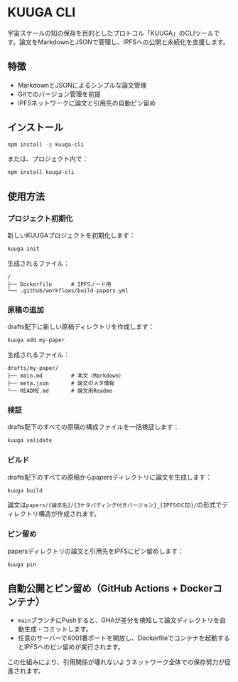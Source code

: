 # KUUGA CLI

宇宙スケールの知の保存を目的としたプロトコル「KUUGA」のCLIツールです。論文をMarkdownとJSONで管理し、IPFSへの公開と永続化を支援します。

## 特徴
- MarkdownとJSONによるシンプルな論文管理
- Gitでのバージョン管理を前提
- IPFSネットワークに論文と引用先の自動ピン留め

## インストール

```bash
npm install -g kuuga-cli
```

または、プロジェクト内で：

```bash
npm install kuuga-cli
```

## 使用方法

### プロジェクト初期化
新しいKUUGAプロジェクトを初期化します：

```bash
kuuga init
```

生成されるファイル：

```
/
├── Dockerfile      # IPFSノード用
└── .github/workflows/build-papers.yml
```

### 原稿の追加
drafts配下に新しい原稿ディレクトリを作成します：

```bash
kuuga add my-paper
```

生成されるファイル：

```
drafts/my-paper/
├── main.md         # 本文（Markdown）
├── meta.json       # 論文のメタ情報
└── README.md       # 論文用Readme
```

### 検証

drafts配下のすべての原稿の構成ファイルを一括検証します：

```bash
kuuga validate
```

### ビルド

drafts配下のすべての原稿からpapersディレクトリに論文を生成します：

```bash
kuuga build
```

論文は`papers/{論文名}/{3ケタパディング付きバージョン}_{IPFSのCID}/`の形式でディレクトリ構造が作成されます。

### ピン留め

papersディレクトリの論文と引用先をIPFSにピン留めします：

```bash
kuuga pin
```

## 自動公開とピン留め（GitHub Actions + Dockerコンテナ）

- `main`ブランチにPushすると、GHAが差分を検知して論文ディレクトリを自動生成・コミットします。
- 任意のサーバーで4001番ポートを開放し、Dockerfileでコンテナを起動するとIPFSへのピン留めが実行されます。

この仕組みにより、引用関係が壊れないようネットワーク全体での保存努力が促進されます。

